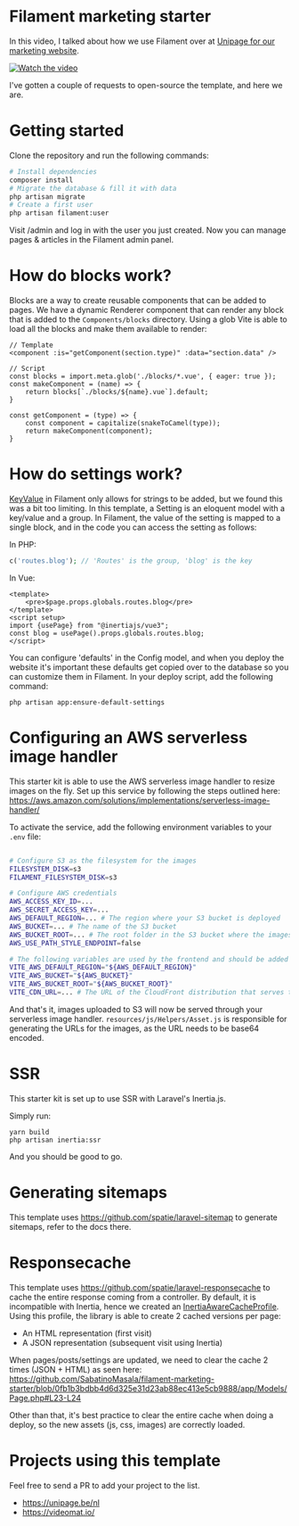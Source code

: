 # Filament marketing starter

In this video, I talked about how we use Filament over at [Unipage for our marketing website](https://unipage.be/nl).

[![Watch the video](https://i.ytimg.com/vi/U5eViAKHD0o/maxresdefault.jpg)](https://youtu.be/U5eViAKHD0o)

I've gotten a couple of requests to open-source the template, and here we are.

# Getting started

Clone the repository and run the following commands:

```bash
# Install dependencies
composer install
# Migrate the database & fill it with data
php artisan migrate
# Create a first user
php artisan filament:user
```

Visit /admin and log in with the user you just created.
Now you can manage pages & articles in the Filament admin panel.

# How do blocks work?

Blocks are a way to create reusable components that can be added to pages.
We have a dynamic Renderer component that can render any block that is added to the `Components/blocks` directory.
Using a glob Vite is able to load all the blocks and make them available to render:
```
// Template
<component :is="getComponent(section.type)" :data="section.data" />

// Script
const blocks = import.meta.glob('./blocks/*.vue', { eager: true });
const makeComponent = (name) => {
    return blocks[`./blocks/${name}.vue`].default;
}

const getComponent = (type) => {
    const component = capitalize(snakeToCamel(type));
    return makeComponent(component);
}
```

# How do settings work?

[KeyValue](https://filamentphp.com/docs/3.x/forms/fields/key-value) in Filament only allows for strings to be added, but we found this was a bit too limiting.
In this template, a Setting is an eloquent model with a key/value and a group. In Filament, the value of the setting is mapped to a single block, and in the code you can access the setting as follows:

In PHP:
```php
c('routes.blog'); // 'Routes' is the group, 'blog' is the key
```

In Vue:
```Vue
<template>
    <pre>$page.props.globals.routes.blog</pre>
</template>
<script setup>
import {usePage} from "@inertiajs/vue3";
const blog = usePage().props.globals.routes.blog;
</script>
```

You can configure 'defaults' in the Config model, and when you deploy the website it's important these defaults get copied over to the database so you can customize them in Filament.
In your deploy script, add the following command:
```
php artisan app:ensure-default-settings
```

# Configuring an AWS serverless image handler

This starter kit is able to use the AWS serverless image handler to resize images on the fly.
Set up this service by following the steps outlined here: https://aws.amazon.com/solutions/implementations/serverless-image-handler/

To activate the service, add the following environment variables to your `.env` file:

```bash

# Configure S3 as the filesystem for the images
FILESYSTEM_DISK=s3
FILAMENT_FILESYSTEM_DISK=s3

# Configure AWS credentials
AWS_ACCESS_KEY_ID=...
AWS_SECRET_ACCESS_KEY=...
AWS_DEFAULT_REGION=... # The region where your S3 bucket is deployed
AWS_BUCKET=... # The name of the S3 bucket
AWS_BUCKET_ROOT=... # The root folder in the S3 bucket where the images are stored, e.g. "images"
AWS_USE_PATH_STYLE_ENDPOINT=false

# The following variables are used by the frontend and should be added to .env
VITE_AWS_DEFAULT_REGION="${AWS_DEFAULT_REGION}"
VITE_AWS_BUCKET="${AWS_BUCKET}"
VITE_AWS_BUCKET_ROOT="${AWS_BUCKET_ROOT}"
VITE_CDN_URL=... # The URL of the CloudFront distribution that serves the images
```

And that's it, images uploaded to S3 will now be served through your serverless image handler.
`resources/js/Helpers/Asset.js` is responsible for generating the URLs for the images, as the URL needs to be base64 encoded.

# SSR

This starter kit is set up to use SSR with Laravel's Inertia.js.

Simply run:
```
yarn build
php artisan inertia:ssr
```

And you should be good to go.

# Generating sitemaps

This template uses https://github.com/spatie/laravel-sitemap to generate sitemaps, refer to the docs there.

# Responsecache

This template uses https://github.com/spatie/laravel-responsecache to cache the entire response coming from a controller.
By default, it is incompatible with Inertia, hence we created an [InertiaAwareCacheProfile](https://github.com/SabatinoMasala/filament-marketing-starter/blob/main/app/Http/CacheProfiles/InertiaAwareCacheProfile.php). Using this profile, the library is able to create 2 cached versions per page:
- An HTML representation (first visit)
- A JSON representation (subsequent visit using Inertia)

When pages/posts/settings are updated, we need to clear the cache 2 times (JSON + HTML) as seen here: https://github.com/SabatinoMasala/filament-marketing-starter/blob/0fb1b3bdbb4d6d325e31d23ab88ec413e5cb9888/app/Models/Page.php#L23-L24

Other than that, it's best practice to clear the entire cache when doing a deploy, so the new assets (js, css, images) are correctly loaded.

# Projects using this template

Feel free to send a PR to add your project to the list.

- https://unipage.be/nl
- https://videomat.io/
